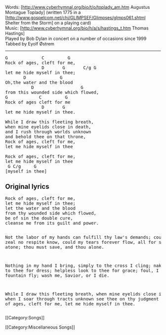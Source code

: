 Words: [http://www.cyberhymnal.org/bio/t/o/toplady_am.htm Augustus Montague Toplady] (written 1775 in a [http://www.gospelcom.net/chi/GLIMPSEF/Glimpses/glmps061.shtml Shelter from the Storm] on a playing card) <br>
Music: [http://www.cyberhymnal.org/bio/h/a/s/hastings_t.htm Thomas Hastings]<br>
Played by Bob Dylan in concert on a number of occasions since 1999<br>
Tabbed by Eyolf Østrem

----
<pre class="verse">
G             C         G
Rock of ages, cleft for me,
              D       G       C/g G
let me hide myself in thee;
       D             G
Oh,the water and the blood
          D                  G
from this wounded side which flowed,
G            C         G
Rock of ages cleft for me
              D       G
let me hide myself in thee.

While I draw this fleeting breath,
when mine eyelids close in death,
and I rush through worlds unknown
and behold thee on that throne,
Rock of ages, cleft for me,
let me hide myself in thee

Rock of ages, cleft for me,
let me hide myself in thee
 G C/g     G
[myself in thee]
</pre>

<h2 class="songversion">Original lyrics</h2>
<pre class="verse">
Rock of ages, cleft for me,
let me hide myself in thee;
let the water and the blood
from thy wounded side which flowed,
be of sin the double cure,
cleanse me from its guilt and power.

Not the labor of my hands
can fulfill thy law's demands;
could my zeal no respite know,
could my tears forever flow,
all for sin could not atone;
thou must save, and thou alone.

Nothing in my hand I bring,
simply to the cross I cling;
naked, come to thee for dress;
helpless look to thee for grace;
foul, I to the fountain fly;
wash me, Savior, or I die.

While I draw this fleeting breath,
when mine eyelids close in death,
when I soar through tracts unknown
see thee on thy judgment throne,
Rock of ages, cleft for me,
let me hide myself in thee.
</pre>

[[Category:Songs]]

[[Category:Miscellaneous Songs]]